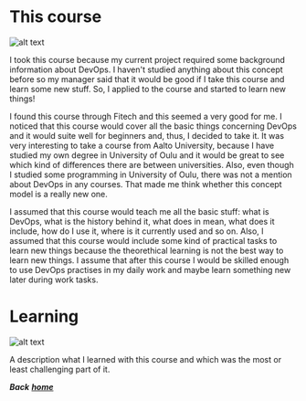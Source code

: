 # This course


![alt text](https://cdn.pixabay.com/photo/2018/09/27/09/22/web-3706562_960_720.jpg "Cover1")


I took this course because my current project required some background information about DevOps. I haven't studied anything about this concept before so my manager said that it would be good if I take this course and learn some new stuff. So, I applied to the course and started to learn new things!


I found this course through Fitech and this seemed a very good for me. I noticed that this course would cover all the basic things concerning DevOps and it would suite well for beginners and, thus, I decided to take it. It was very interesting to take a course from Aalto University, because I have studied my own degree in University of Oulu and it would be great to see which kind of differences there are between universities. Also, even though I studied some programming in University of Oulu, there was not a mention about DevOps in any courses. That made me think whether this concept model is a really new one.


I assumed that this course would teach me all the basic stuff: what is DevOps, what is the history behind it, what does in mean, what does it include, how do I use it, where is it currently used and so on. Also, I assumed that this course would include some kind of practical tasks to learn new things because the theorethical learning is not the best way to learn new things. I assume that after this course I would be skilled enough to use DevOps practises in my daily work and maybe learn something new later during work tasks.


# Learning


![alt text](https://cdn.pixabay.com/photo/2017/03/20/10/50/books-2158737_960_720.jpg "Cover2")


A description what I learned with this course and which was the most or least challenging part of it.


**_Back_** [**_home_**](/index.md)
